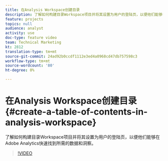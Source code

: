 ```yaml
---
title: 在Analysis Workspace创建目录
description: 了解如何构建目录Workspace项目并将其设置为用户的登陆页，以便他们能够在Adobe Analytics快速找到所需的数据和洞察。
feature: projects
topics: null
audience: analyst
activity: use
doc-type: feature video
team: Technical Marketing
kt: 2812
translation-type: tm+mt
source-git-commit: 24ad92b0ccdf1112e3ed4a0968cd47db757598c3
workflow-type: tm+mt
source-wordcount: '80'
ht-degree: 0%

---
```



# 在Analysis Workspace创建目录 {#create-a-table-of-contents-in-analysis-workspace}

了解如何构建目录Workspace项目并将其设置为用户的登陆页，以便他们能够在Adobe Analytics快速找到所需的数据和洞察。

>[!VIDEO](https://video.tv.adobe.com/v/26990/?quality=12)
